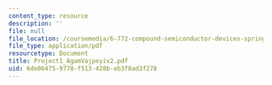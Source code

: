 ```yaml
---
content_type: resource
description: ''
file: null
file_location: /coursemedia/6-772-compound-semiconductor-devices-spring-2003/6de064759778f513428beb3f8ad3f278_Project1_AgamVajpeyiv2.pdf
file_type: application/pdf
resourcetype: Document
title: Project1_AgamVajpeyiv2.pdf
uid: 6de06475-9778-f513-428b-eb3f8ad3f278
---
```

